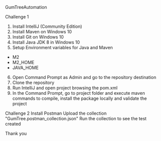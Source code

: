 GumTreeAutomation

Challenge 1

1.	Install IntelliJ (Community Edition)
2.	Install Maven on Windows 10
3.	Install Git on Windows 10
4.	Install Java JDK 8 in Windows 10
5.	Setup Environment variables for Java and Maven 
-	M2
-	M2_HOME
-	JAVA_HOME
6.	Open Command Prompt as Admin and go to the repository destination
7.	Clone the repository
8.	Run IntelliJ and open project browsing the pom.xml
9.	In the Command Prompt, go to project folder and execute maven commands to compile, install the package locally and validate the project

Challenge 2
Install Postman
Upload the collection "GumTree.postman_collection.json"
Run the collection to see the test created

Thank you
